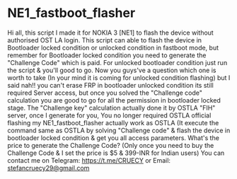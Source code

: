 # NE1_fastboot_flasher
Hi all, this script I made it for NOKIA 3 [NE1] to flash the device without authorised OST LA login. This script can able to flash the device in Bootloader locked condition or unlocked condition in fastboot mode, but remember for Bootloader locked condition you need to generate the "Challenge Code" which is paid. For unlocked bootloader condition just run the script &amp; you'll good to go.
Now you guys've a question which one is worth to take (In your mind it is coming for unlocked condition flashing) but I said nah!! you can't erase FRP in bootloader unlocked condition its still required Server access, but once you solved the "Challenge code" calculation you are good to go for all the permission in bootloader locked stage.
The "Challenge key" calculation actually done it by OSTLA "FIH" server, once I generate for you, You no longer required OSTLA official flashing my NE1_fastboot_flasher actually work as OSTLA (It execute the command same as OSTLA by solving "Challenge code" & flash the device in bootloader locked condition & get you all access parameters.
What's the price to generate the Challenge Code? (Only once you need to buy the Challenge Code & I set the price is $5 & 399-INR for Indian users)
You can contact me on Telegram: https://t.me/CRUECY or Email: stefancruecy29@gmail.com
